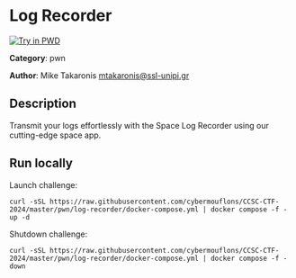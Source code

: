 # Log Recorder

[![Try in PWD](https://raw.githubusercontent.com/play-with-docker/stacks/master/assets/images/button.png)](https://labs.play-with-docker.com/?stack=https://raw.githubusercontent.com/cybermouflons/CCSC-CTF-2024/master/pwn/log-recorder/docker-compose.yml)


**Category**: pwn

**Author**: Mike Takaronis <mtakaronis@ssl-unipi.gr>

## Description

Transmit your logs effortlessly with the Space Log Recorder using our cutting-edge space app.


## Run locally

Launch challenge:
```
curl -sSL https://raw.githubusercontent.com/cybermouflons/CCSC-CTF-2024/master/pwn/log-recorder/docker-compose.yml | docker compose -f - up -d
```

Shutdown challenge:
```
curl -sSL https://raw.githubusercontent.com/cybermouflons/CCSC-CTF-2024/master/pwn/log-recorder/docker-compose.yml | docker compose -f - down
```
